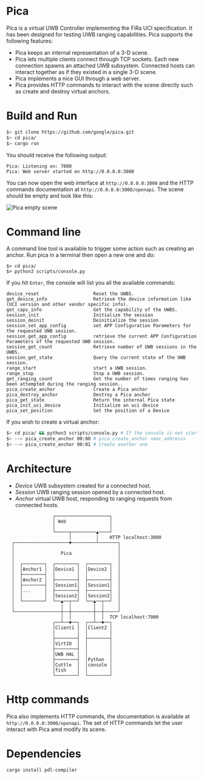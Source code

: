 # Pica

Pica is a virtual UWB Controller implementing the FiRa UCI specification.
It has been designed for testing UWB ranging capabilities.
Pica supports the following features:

- Pica keeps an internal representation of a 3-D scene.
- Pica lets multiple clients connect through TCP sockets.
  Each new connection spawns an attached UWB subsystem. Connected hosts can
  interact together as if they existed in a single 3-D scene.
- Pica implements a nice GUI through a web server.
- Pica provides HTTP commands to interact with the scene directly such as create and destroy
  virtual anchors.

# Build and Run

```bash
$> git clone https://github.com/google/pica.git
$> cd pica/
$> cargo run
```

You should receive the following output:

```
Pica: Listening on: 7000
Pica: Web server started on http://0.0.0.0:3000
```

You can now open the web interface at `http://0.0.0.0:3000` and the HTTP commands documentation
at `http://0.0.0.0:3000/openapi`. The scene should be empty and look like this:

![Pica empty scene](./res/empty_scene.png)

# Command line

A command line tool is available to trigger some action such as creating an anchor.
Run pica in a terminal then open a new one and do:
```
$> cd pica/
$> python3 scripts/console.py
```

If you hit `Enter`, the console will list you all the available commands:
```
device_reset                    Reset the UWBS.
get_device_info                 Retrieve the device information like (UCI version and other vendor specific info).
get_caps_info                   Get the capability of the UWBS.
session_init                    Initialize the session
session_deinit                  Deinitialize the session
session_set_app_config          set APP Configuration Parameters for the requested UWB session.
session_get_app_config          retrieve the current APP Configuration Parameters of the requested UWB session.
session_get_count               Retrieve number of UWB sessions in the UWBS.
session_get_state               Query the current state of the UWB session.
range_start                     start a UWB session.
range_stop                      Stop a UWB session.
get_ranging_count               Get the number of times ranging has been attempted during the ranging session..
pica_create_anchor              Create a Pica anchor
pica_destroy_anchor             Destroy a Pica anchor
pica_get_state                  Return the internal Pica state
pica_init_uci_device            Initialize an uci device
pica_set_position               Set the position of a Device
```

If you wish to create a virtual anchor:

```bash
$> cd pica/ && python3 scripts/console.py # If the console is not started yet
$> --> pica_create_anchor 00:00 # pica_create_anchor <mac_address>
$> --> pica_create_anchor 00:01 # Create another one
```
# Architecture

- *Device* UWB subsystem created for a connected host.
- *Session* UWB ranging session opened by a connected host.
- *Anchor* virtual UWB host, responding to ranging requests from
  connected hosts.

```
                 ┌────────────────────┐
                 │ Web                │
                 │                    │
                 └─────┬─────────▲────┘
                       │         │    HTTP localhost:3000
  ┌────────────────────▼─────────┴───────┐
  │                                      │
  │                 Pica                 │
  │                                      │
  │  ┌────────┐  ┌────────┐  ┌────────┐  │
  │  │Anchor1 │  │Device1 │  │Device2 │  │
  │  ├────────┤  │        │  │        │  │
  │  │Anchor2 │  ├────────┤  ├────────┤  │
  │  ├────────┤  │Session1│  │Session1│  │
  │  │...     │  ├────────┤  ├────────┤  │
  │  │        │  │Session2│  │Session2│  │
  │  └────────┘  └──▲──┬──┘  └──▲──┬──┘  │
  │                 │  │        │  │     │
  └─────────────────┼──┼────────┼──┼─────┘
                    │  │        │  │  TCP localhost:7000
                 ┌──┴──▼──┐  ┌──┴──▼──┐
                 │Client1 │  │Client2 │
                 │        │  │        │
                 ├────────┤  ├────────┤
                 │VirtIO  │  │        │
                 ├────────┤  │        │
                 │UWB HAL │  │        │
                 ├────────┤  │Python  │
                 │Cuttle  │  │console │
                 │fish    │  │        │
                 └────────┘  └────────┘
```

# Http commands

Pica also implements HTTP commands, the documentation is available at `http://0.0.0.0:3000/openapi`.
The set of HTTP commands let the user interact with Pica amd modify its scene.

# Dependencies

```
cargo install pdl-compiler
```
